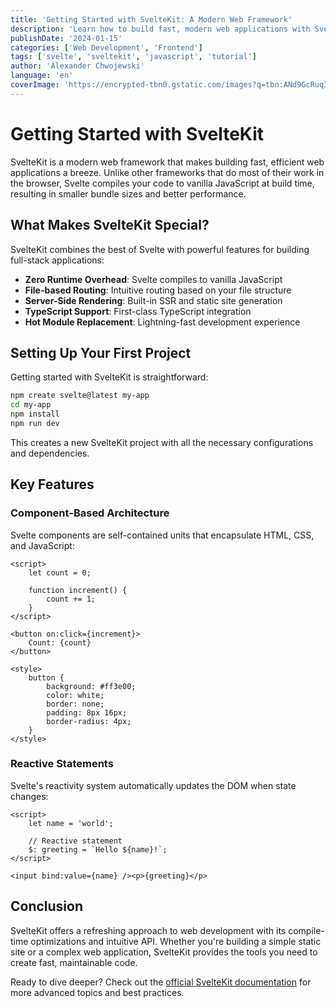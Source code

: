 ```yaml
---
title: 'Getting Started with SvelteKit: A Modern Web Framework'
description: 'Learn how to build fast, modern web applications with SvelteKit. This comprehensive guide covers everything from setup to deployment.'
publishDate: '2024-01-15'
categories: ['Web Development', 'Frontend']
tags: ['svelte', 'sveltekit', 'javascript', 'tutorial']
author: 'Alexander Chwojewski'
language: 'en'
coverImage: 'https://encrypted-tbn0.gstatic.com/images?q=tbn:ANd9GcRuq3joaHJkCS8gftpCUUR3Yg63O6kFWSO7fg&s'
---
```


# Getting Started with SvelteKit

SvelteKit is a modern web framework that makes building fast, efficient web applications a breeze. Unlike other frameworks that do most of their work in the browser, Svelte compiles your code to vanilla JavaScript at build time, resulting in smaller bundle sizes and better performance.

## What Makes SvelteKit Special?

SvelteKit combines the best of Svelte with powerful features for building full-stack applications:

- **Zero Runtime Overhead**: Svelte compiles to vanilla JavaScript
- **File-based Routing**: Intuitive routing based on your file structure
- **Server-Side Rendering**: Built-in SSR and static site generation
- **TypeScript Support**: First-class TypeScript integration
- **Hot Module Replacement**: Lightning-fast development experience

## Setting Up Your First Project

Getting started with SvelteKit is straightforward:

```bash
npm create svelte@latest my-app
cd my-app
npm install
npm run dev
```

This creates a new SvelteKit project with all the necessary configurations and dependencies.

## Key Features

### Component-Based Architecture

Svelte components are self-contained units that encapsulate HTML, CSS, and JavaScript:

```svelte
<script>
	let count = 0;

	function increment() {
		count += 1;
	}
</script>

<button on:click={increment}>
	Count: {count}
</button>

<style>
	button {
		background: #ff3e00;
		color: white;
		border: none;
		padding: 8px 16px;
		border-radius: 4px;
	}
</style>
```

### Reactive Statements

Svelte's reactivity system automatically updates the DOM when state changes:

```svelte
<script>
	let name = 'world';

	// Reactive statement
	$: greeting = `Hello ${name}!`;
</script>

<input bind:value={name} /><p>{greeting}</p>
```

## Conclusion

SvelteKit offers a refreshing approach to web development with its compile-time optimizations and intuitive API. Whether you're building a simple static site or a complex web application, SvelteKit provides the tools you need to create fast, maintainable code.

Ready to dive deeper? Check out the [official SvelteKit documentation](https://kit.svelte.dev/) for more advanced topics and best practices.
